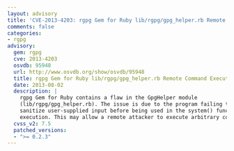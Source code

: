 ```yaml
---
layout: advisory
title: 'CVE-2013-4203: rgpg Gem for Ruby lib/rgpg/gpg_helper.rb Remote Command Execution'
comments: false
categories:
- rgpg
advisory:
  gem: rgpg
  cve: 2013-4203
  osvdb: 95948
  url: http://www.osvdb.org/show/osvdb/95948
  title: rgpg Gem for Ruby lib/rgpg/gpg_helper.rb Remote Command Execution
  date: 2013-08-02
  description: |
    rgpg Gem for Ruby contains a flaw in the GpgHelper module
    (lib/rgpg/gpg_helper.rb). The issue is due to the program failing to properly
    sanitize user-supplied input before being used in the system() function for
    execution. This may allow a remote attacker to execute arbitrary commands.
  cvss_v2: 7.5
  patched_versions:
  - ">= 0.2.3"
---
```

